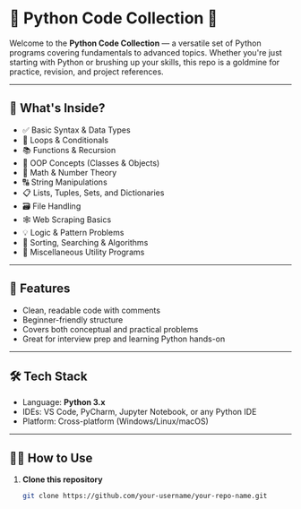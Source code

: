 # 🐍 Python Code Collection 🚀

Welcome to the **Python Code Collection** — a versatile set of Python programs covering fundamentals to advanced topics. Whether you're just starting with Python or brushing up your skills, this repo is a goldmine for practice, revision, and project references.

---

## 📂 What's Inside?

- ✅ Basic Syntax & Data Types  
- 🔄 Loops & Conditionals  
- 📚 Functions & Recursion  
- 🧠 OOP Concepts (Classes & Objects)  
- 🔢 Math & Number Theory  
- 🔠 String Manipulations  
- 📋 Lists, Tuples, Sets, and Dictionaries  
- 🗃️ File Handling  
- 🕸️ Web Scraping Basics  
- 💡 Logic & Pattern Problems  
- 📐 Sorting, Searching & Algorithms  
- 🎯 Miscellaneous Utility Programs

---

## 🚀 Features

- Clean, readable code with comments  
- Beginner-friendly structure  
- Covers both conceptual and practical problems  
- Great for interview prep and learning Python hands-on

---

## 🛠️ Tech Stack

- Language: **Python 3.x**
- IDEs: VS Code, PyCharm, Jupyter Notebook, or any Python IDE
- Platform: Cross-platform (Windows/Linux/macOS)

---

## 🧑‍💻 How to Use

1. **Clone this repository**
   ```bash
   git clone https://github.com/your-username/your-repo-name.git

 
